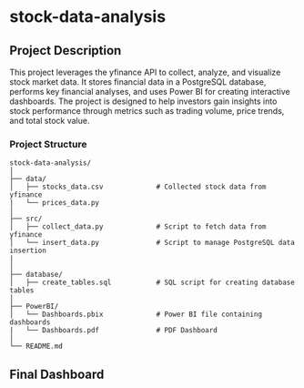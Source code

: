 # stock-data-analysis
## Project Description
This project leverages the yfinance API to collect, analyze, and visualize stock market data. It stores financial data in a PostgreSQL database, performs key financial analyses, and uses Power BI for creating interactive dashboards. The project is designed to help investors gain insights into stock performance through metrics such as trading volume, price trends, and total stock value.

### Project Structure

```
stock-data-analysis/
│
├── data/
│   ├── stocks_data.csv             # Collected stock data from yfinance
|   └── prices_data.py              
│
├── src/
│   ├── collect_data.py             # Script to fetch data from yfinance
│   └── insert_data.py              # Script to manage PostgreSQL data insertion
|
│
├── database/
│   ├── create_tables.sql           # SQL script for creating database tables
│
├── PowerBI/
│   └── Dashboards.pbix             # Power BI file containing dashboards
|   └── Dashboards.pdf              # PDF Dashboard
│
└── README.md                       
```

## Final Dashboard
